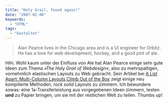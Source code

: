 ```yaml
---
title: "Holy Grail, found again!"
date: "2007-02-06"
keywords:
  - "HTML"
tags:
  - "Gestaltet"
---
```


> Alan Pearce lives in the Chicago area and is a UI engineer for Orbitz. He has a love for web development, hockey, and a good pint of ale.

Hihi. Wohl kaum unter der Einfluss von Ale hat Alan Pearce einige sehr gute Ideen zum Thema _»The Holy Grail of Webdesign«_, also zu mehrspaltigen, vornehmlich elastischen Layouts zu Web gebracht. Sein Artikel bei [A List Apart: Multi-Column Layouts Climb Out of the Box](http://www.alistapart.com/articles/multicolumnlayouts) zeigt einige neu kompilierte Methoden, _rock solid_ Layouts zu zimmern. Ich bewundere sowas: eine 1a-Transferleistung aus vorgegebenen Ideen zimmern, testen **und** zu Papier bringen, um sie mit der restlichen Welt zu teilen. Thumbs up!
